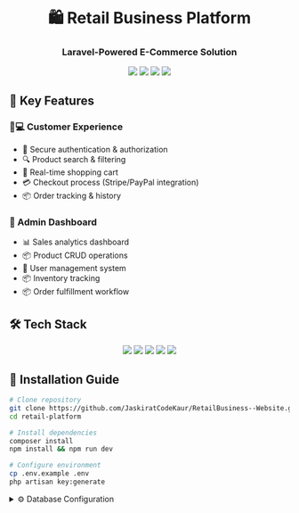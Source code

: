 <h1 align="center">🛍️ Retail Business Platform</h1>
<h3 align="center">Laravel-Powered E-Commerce Solution</h3>

<div align="center">
  <img src="https://img.shields.io/badge/Laravel-10.x-FF2D20?logo=laravel&logoColor=white">
  <img src="https://img.shields.io/badge/PHP-8.1+-777BB4?logo=php&logoColor=white">
  <img src="https://img.shields.io/badge/MySQL-5.7+-4479A1?logo=mysql&logoColor=white">
  <img src="https://img.shields.io/badge/License-MIT-green.svg">
</div>

## 🌟 Key Features

### 🧑💻 Customer Experience
- 🔐 Secure authentication & authorization
- 🔍 Product search & filtering
- 🛒 Real-time shopping cart
- 💳 Checkout process (Stripe/PayPal integration)
- 📦 Order tracking & history

### 👔 Admin Dashboard
- 📊 Sales analytics dashboard
- 📦 Product CRUD operations
- 👥 User management system
- 📦 Inventory tracking
- 📦 Order fulfillment workflow

## 🛠️ Tech Stack

<div align="center">
  <img src="https://img.shields.io/badge/-Laravel-FF2D20?logo=laravel&logoColor=white">
  <img src="https://img.shields.io/badge/-Bootstrap-7952B3?logo=bootstrap&logoColor=white">
  <img src="https://img.shields.io/badge/-MySQL-4479A1?logo=mysql&logoColor=white">
  <img src="https://img.shields.io/badge/-Livewire-4E56A6?logo=livewire&logoColor=white">
  <img src="https://img.shields.io/badge/-Docker-2496ED?logo=docker&logoColor=white">
</div>

## 🚀 Installation Guide

```bash
# Clone repository
git clone https://github.com/JaskiratCodeKaur/RetailBusiness--Website.git
cd retail-platform

# Install dependencies
composer install
npm install && npm run dev

# Configure environment
cp .env.example .env
php artisan key:generate

```
<details> <summary>⚙️ Database Configuration</summary>
DB_CONNECTION=mysql
DB_HOST=127.0.0.1
DB_PORT=3306
DB_DATABASE=retail_db
DB_USERNAME=root
DB_PASSWORD=
</details>
